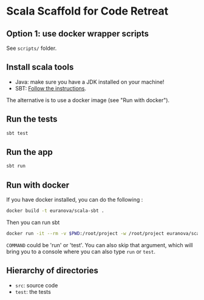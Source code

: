 # Scala Scaffold for Code Retreat

## Option 1: use docker wrapper scripts

See `scripts/` folder.

## Install scala tools

* Java: make sure you have a JDK installed on your machine!
* SBT: [Follow the instructions](http://www.scala-sbt.org/download.html).

The alternative is to use a docker image (see "Run with docker").

## Run the tests

```bash
sbt test
```

## Run the app

```bash
sbt run
```

## Run with docker

If you have docker installed, you can do the following :

```bash
docker build -t euranova/scala-sbt .
```

Then you can run sbt

```bash
docker run -it --rm -v $PWD:/root/project -w /root/project euranova/scala-sbt sbt [COMMAND]
```

`COMMAND` could be 'run' or 'test'. You can also skip that argument, which will bring you to a console
where you can also type `run` or `test`.


## Hierarchy of directories

* `src`: source code
* `test`: the tests
